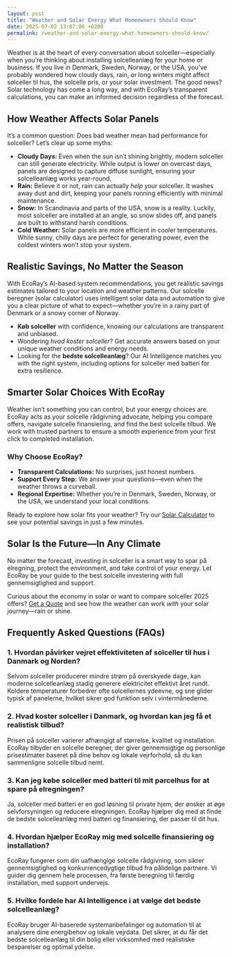 ```yaml
---
layout: post
title: "Weather and Solar Energy What Homeowners Should Know"
date: 2025-07-02 13:07:06 +0200
permalink: /weather-and-solar-energy-what-homeowners-should-know/
---
```

Weather is at the heart of every conversation about solceller—especially when you’re thinking about installing solcelleanlæg for your home or business. If you live in Denmark, Sweden, Norway, or the USA, you’ve probably wondered how cloudy days, rain, or long winters might affect solceller til hus, the solcelle pris, or your solar investment. The good news? Solar technology has come a long way, and with EcoRay’s transparent calculations, you can make an informed decision regardless of the forecast.

## How Weather Affects Solar Panels

It’s a common question: Does bad weather mean bad performance for solceller? Let’s clear up some myths:

- **Cloudy Days:** Even when the sun isn’t shining brightly, modern solceller can still generate electricity. While output is lower on overcast days, panels are designed to capture diffuse sunlight, ensuring your solcelleanlæg works year-round.
- **Rain:** Believe it or not, rain can actually *help* your solceller. It washes away dust and dirt, keeping your panels running efficiently with minimal maintenance.
- **Snow:** In Scandinavia and parts of the USA, snow is a reality. Luckily, most solceller are installed at an angle, so snow slides off, and panels are built to withstand harsh conditions.
- **Cold Weather:** Solar panels are more efficient in cooler temperatures. While sunny, chilly days are perfect for generating power, even the coldest winters won’t stop your system.

## Realistic Savings, No Matter the Season

With EcoRay’s AI-based system recommendations, you get realistic savings estimates tailored to your location and weather patterns. Our solcelle beregner (solar calculator) uses intelligent solar data and automation to give you a clear picture of what to expect—whether you’re in a rainy part of Denmark or a snowy corner of Norway.

- **Køb solceller** with confidence, knowing our calculations are transparent and unbiased.
- Wondering *hvad koster solceller*? Get accurate answers based on your unique weather conditions and energy needs.
- Looking for the **bedste solcelleanlæg**? Our AI Intelligence matches you with the right system, including options for solceller med batteri for extra resilience.

## Smarter Solar Choices With EcoRay

Weather isn’t something you can control, but your energy choices are. EcoRay acts as your solcelle rådgivning advocate, helping you compare offers, navigate solcelle finansiering, and find the best solcelle tilbud. We work with trusted partners to ensure a smooth experience from your first click to completed installation.

### Why Choose EcoRay?

- **Transparent Calculations:** No surprises, just honest numbers.
- **Support Every Step:** We answer your questions—even when the weather throws a curveball.
- **Regional Expertise:** Whether you’re in Denmark, Sweden, Norway, or the USA, we understand your local conditions.

Ready to explore how solar fits your weather? Try our [Solar Calculator](https://ecoray.dk/en/calculator) to see your potential savings in just a few minutes.

## Solar Is the Future—In Any Climate

No matter the forecast, investing in solceller is a smart way to spar på elregning, protect the environment, and take control of your energy. Let EcoRay be your guide to the best solcelle investering with full gennemsigtighed and support.

Curious about the economy in solar or want to compare solceller 2025 offers? [Get a Quote](https://ecoray.dk/en/calculator) and see how the weather can work *with* your solar journey—rain or shine.

## Frequently Asked Questions (FAQs)

### 1. Hvordan påvirker vejret effektiviteten af solceller til hus i Danmark og Norden?
Selvom solceller producerer mindre strøm på overskyede dage, kan moderne solcelleanlæg stadig generere elektricitet effektivt året rundt. Koldere temperaturer forbedrer ofte solcellernes ydeevne, og sne glider typisk af panelerne, hvilket sikrer god funktion selv i vintermånederne.

### 2. Hvad koster solceller i Danmark, og hvordan kan jeg få et realistisk tilbud?
Prisen på solceller varierer afhængigt af størrelse, kvalitet og installation. EcoRay tilbyder en solcelle beregner, der giver gennemsigtige og personlige prisestimater baseret på dine behov og lokale vejrforhold, så du kan sammenligne solcelle tilbud nemt.

### 3. Kan jeg købe solceller med batteri til mit parcelhus for at spare på elregningen?
Ja, solceller med batteri er en god løsning til private hjem, der ønsker at øge selvforsyningen og reducere elregningen. EcoRay hjælper dig med at finde de bedste solcelleanlæg med batteri og finansiering, der passer til dit hus.

### 4. Hvordan hjælper EcoRay mig med solcelle finansiering og installation?
EcoRay fungerer som din uafhængige solcelle rådgivning, som sikrer gennemsigtighed og konkurrencedygtige tilbud fra pålidelige partnere. Vi guider dig gennem hele processen, fra første beregning til færdig installation, med support undervejs.

### 5. Hvilke fordele har AI Intelligence i at vælge det bedste solcelleanlæg?
EcoRay bruger AI-baserede systemanbefalinger og automation til at analysere dine energibehov og lokale vejrdata. Det sikrer, at du får det bedste solcelleanlæg til din bolig eller virksomhed med realistiske besparelser og optimal ydelse.

<script type="application/ld+json">
{
  "@context": "https://schema.org",
  "@type": "BlogPosting",
  "headline": "Weather and Solar Energy What Homeowners Should Know",
  "description": "Learn how weather impacts solceller and solcelleanlæg performance in Denmark, Sweden, Norway, and the USA. Discover how EcoRay’s AI-driven solar calculator and transparent process help homeowners and businesses make smart solar investments.",
  "author": {
    "@type": "Person",
    "name": "EcoRay",
    "description": "We act as your advisor - or “advocate” - throughout the process, always representing your interests. Using transparent calculations, realistic savings estimates, and AI-based system recommendations, we help you make an informed decision. You receive competitive offers from selected partners, and we ensure the entire journey - from first click to completed installation - is seamless and trustworthy."
  },
  "publisher": {
    "@type": "Organization",
    "name": "EcoRay",
    "logo": {
      "@type": "ImageObject",
      "url": "https://ecoray.dk/logo.png"
    }
  },
  "mainEntityOfPage": {
    "@type": "WebPage",
    "@id": "https://ecoray.dk/blog/weather-and-solar-energy"
  },
  "datePublished": "2024-06-01",
  "dateModified": "2024-06-01",
  "keywords": "solceller, solcelleanlæg, solceller til hus, solcelle pris, køb solceller, bedste solcelleanlæg, solcelle beregner, solceller med batteri, solceller finansiering, hvad koster solceller, solcelle tilbud, solceller og tilskud, solcelle investering, solceller parcelhus, spar på elregning, solcelle rådgivning, sammenlign solceller, solceller 2025, solceller Danmark, solceller gennemsigtighed, B2C, lead generation, solar, automation, AI Intelligence, AI, intelligent solar",
  "about": {
    "@type": "Thing",
    "name": "Renewable Energy"
  }
}
</script>

<script type="application/ld+json">
{
  "@context": "https://schema.org",
  "@type": "FAQPage",
  "mainEntity": [
    {
      "@type": "Question",
      "name": "Hvordan påvirker vejret effektiviteten af solceller til hus i Danmark og Norden?",
      "acceptedAnswer": {
        "@type": "Answer",
        "text": "Selvom solceller producerer mindre strøm på overskyede dage, kan moderne solcelleanlæg stadig generere elektricitet effektivt året rundt. Koldere temperaturer forbedrer ofte solcellernes ydeevne, og sne glider typisk af panelerne, hvilket sikrer god funktion selv i vintermånederne."
      }
    },
    {
      "@type": "Question",
      "name": "Hvad koster solceller i Danmark, og hvordan kan jeg få et realistisk tilbud?",
      "acceptedAnswer": {
        "@type": "Answer",
        "text": "Prisen på solceller varierer afhængigt af størrelse, kvalitet og installation. EcoRay tilbyder en solcelle beregner, der giver gennemsigtige og personlige prisestimater baseret på dine behov og lokale vejrforhold, så du kan sammenligne solcelle tilbud nemt."
      }
    },
    {
      "@type": "Question",
      "name": "Kan jeg købe solceller med batteri til mit parcelhus for at spare på elregningen?",
      "acceptedAnswer": {
        "@type": "Answer",
        "text": "Ja, solceller med batteri er en god løsning til private hjem, der ønsker at øge selvforsyningen og reducere elregningen. EcoRay hjælper dig med at finde de bedste solcelleanlæg med batteri og finansiering, der passer til dit hus."
      }
    },
    {
      "@type": "Question",
      "name": "Hvordan hjælper EcoRay mig med solcelle finansiering og installation?",
      "acceptedAnswer": {
        "@type": "Answer",
        "text": "EcoRay fungerer som din uafhængige solcelle rådgivning, som sikrer gennemsigtighed og konkurrencedygtige tilbud fra pålidelige partnere. Vi guider dig gennem hele processen, fra første beregning til færdig installation, med support undervejs."
      }
    },
    {
      "@type": "Question",
      "name": "Hvilke fordele har AI Intelligence i at vælge det bedste solcelleanlæg?",
      "acceptedAnswer": {
        "@type": "Answer",
        "text": "EcoRay bruger AI-baserede systemanbefalinger og automation til at analysere dine energibehov og lokale vejrdata. Det sikrer, at du får det bedste solcelleanlæg til din bolig eller virksomhed med realistiske besparelser og optimal ydelse."
      }
    }
  ]
}
</script>